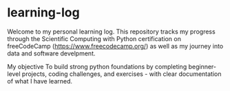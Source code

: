 # learning-log
Welcome to my personal learning log. This repository tracks my progress through the Scientific Computing with Python certification on freeCodeCamp (https://www.freecodecamp.org/) as well as my journey into data and software develpment.

My objective
To build strong python foundations by completing beginner-level projects, coding challenges, and exercises - with clear documentation of what I have learned.
